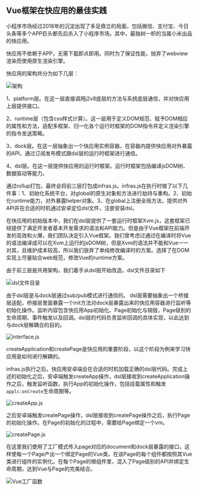 ## Vue框架在快应用的最佳实践

小程序市场经过2018年的沉淀出现了多足鼎立的局面，包括微信、支付宝、今日头条等多个APP巨头都先后杀入了小程序市场。其中，最独树一帜的当属小米出品的快应用。

快应用不依赖于APP，无需下载即点即用。同时为了保证性能，抛弃了webview渲染而使用原生渲染引擎。

快应用的架构共分为如下几层：

![架构]("./1.png")

1、platform层。在这一层直接调用j2v8底层的方法与系统底层通信，并对快应用上层提供接口。

2、runtime层（包含css样式计算）。这一层用于定义DOM规范、赋予DOM相应的属性和方法，适配多框架、归一化各个运行时框架的DOM指令并定义渲染引擎的指令发送策略。

3、dock层。在这一层抽象出一个快应用实例容器，在容器内提供快应用对外暴露的API，通过订阅发布模式跟dsl层的运行时框架进行通信。

4、dsl层。在这一层提供快应用的运行时框架。运行时框架包括编译jsDOM树、数据驱动等能力。

通过rollup打包，最终会将前三层打包成infras.js。infras.js在执行时做了以下几件事：1、初始化系统平台，对global的原生对象和方法进行劫持与重构。2、初始化runtime能力，对外暴露helper对象。3、在global上注册全局方法，提供对外API并在合适的时机通过安卓定位dsl文件，注册安装dsl。

在快应用的初始版本中，我们在dsl层提供了一套运行时框架Xvm.js，这套框架已经提供了满足开发者基本开发需求的语法和API能力。但是由于Vue框架在前端开发的高效和火爆，我们团队决定引入Vue框架。我们曾考虑过通过在编译时将Vue的语法编译成可以在Xvm上运行的jsDOM树，但是Xvm的语法并不能和Vue一一对其，且维护成本较高，所以我们放弃了单纯修改编译时的方案。选择了在DOM实现上尽量贴合web规范，修改Vue的runtime方案。

由于前三层是共用架构，我们着手从dsl层开始改造。dsl文件目录如下

![dsl文件目录]("./2.png")

由于dsl层是与dock层通过sub/pub模式进行通信的。
dsl层需要抽象出一个桥接层适配，桥接层里面暴露一个init方法对dock层暴露出来的快应用容器进行监听等初始化操作。监听内容包含快应用App初始化、Page初始化与销毁，Page级别的生命周期、事件触发以及回调。dsl层的代码负责监听回调的具体实现，以此达到与dock层解耦合的目的。

![interface.js]("./3.png")

createApplication和createPage是快应用的重要阶段，以这个阶段为例来学习快应用是如何进行解耦的。

infras.js执行之后，快应用安卓端会在合适的时机加载正确的dsl层代码。完成上述的初始化之后，安卓端触发createApp操作，dsl层接收到createApplication操作之后，触发监听函数，执行App的初始化操作，包括挂载属性和触发`applc:onCreate`生命周期等。

![createApp.js]("./4.png")

之后安卓端触发createPage操作，dsl层接收到createPage操作之后，执行Page的初始化操作。在Page的初始化的过程中，需要给Page绑定一个vm。

![createPage.js]("./5.png")

在这里我们使用了工厂模式传入page对应的document和dock层暴露的接口，这样使每一个Page产出一个绑定Page的Vue类。在该Page的每个组件都按照其Vue类进行组件的实例化。在每个Page的根组件里，混入了Page级别的API并绑定生命周期，达到Vue与Page的完美结合。

![Vue工厂函数]("./6.png")

